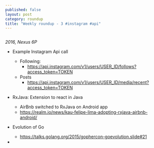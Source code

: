 ```yaml
---
published: false
layout: post
category: roundup
title: "Weekly roundup - 3 #instagram #api"
---
```



![]()

*2016, Nexus 6P*

* Example Instagram Api call
  * Following:
    * https://api.instagram.com/v1/users/USER_ID/follows?access_token=TOKEN
  * Posts
    * https://api.instagram.com/v1/users/USER_ID/media/recent?access_token=TOKEN
* RxJava: Extension to react in Java
  * AirBnb switched to RxJava on Android app
  * https://realm.io/news/kau-felipe-lima-adopting-rxjava-airbnb-android/
  
* Evolution of Go
  * https://talks.golang.org/2015/gophercon-goevolution.slide#21

* 
